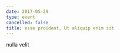 ```yaml
---
date: 2017-05-29
type: event
cancelled: false
title: esse proident, Ut aliquip enim sit
---
```

nulla velit
